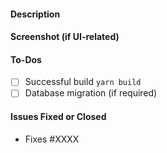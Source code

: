 #### Description

#### Screenshot (if UI-related)

#### To-Dos

- [ ] Successful build `yarn build`
- [ ] Database migration (if required)

#### Issues Fixed or Closed

- Fixes #XXXX